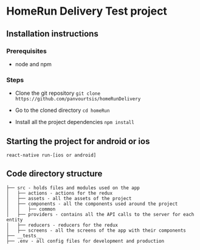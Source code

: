 # HomeRun Delivery Test project

## Installation instructions

### Prerequisites
* node and npm

### Steps
* Clone the git repository
    `git clone https://github.com/panvourtsis/homeRunDelivery`

* Go to the cloned directory
    `cd homeRun`

* Install all the project dependencies
`npm install`

## Starting the project for android or ios

`react-native run-[ios or android]`

## Code directory structure

    ├── src - holds files and modules used on the app
    │   ├── actions - actions for the redux
    │   ├── assets - all the assets of the project
    │   ├── components - all the components used around the project
    │   │   ├── common
    │   ├── providers - contains all the API calls to the server for each entity
    │   ├── reducers - reducers for the redux
    │   ├── screens - all the screens of the app with their components
    ├── __tests__
    ├── .env - all config files for development and production
